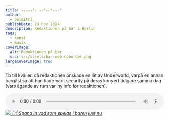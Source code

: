 ```yaml
---
title: ₘᵢₛₛₐᴰₑ ᵤₙᴰₑᵣᵂₒᵣₗᴰ
author:
  - Deimitri
publishDate: 23 nov 2024
description: Redaktionen på bar i Berlin
tags:
  - konst
  - musik
coverImage:
  alt: Redaktionen på bar
  src: src/assets/bar-web-noborder.png
largeCoverImage: true
---
```


Tb till kvällen då redaktionen önskade en låt av Underworld, varpå en annan bargäst sa att han hade varit security på deras konsert tidigare samma dag (vars ägande av rum var ny info för redaktionen).

<audio controls style="width: 100%">
  <source type="audio/mp3" src="/assets/audio/Underworld-Born_Slippy_Nuxx.mp3"></source>
  <source type="audio/ogg" src="/assets/audio/Underworld-Born_Slippy_Nuxx.ogg"></source>
  <p>Your browser does not support the audio element.</p>
</audio>

<a href="https://open.spotify.com/playlist/2XZZ1u1GoPJQWw8hXMaeKD?si=cb5349c35ec64f32">
<span><img src="https://image-cdn-ak.spotifycdn.com/image/ab67706c0000da84776cd6d91e97bbc995653ad9">&nbsp;<i>👆👆Spana in vad som spelas i baren just nu</i></span>
</a>